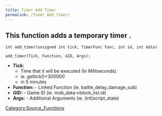 ```yaml
---
title: Timer Add Timer
permalink: /Timer_Add_Timer/
---
```


This function adds a temporary timer .
--------------------------------------

`int add_timer(unsigned int tick, TimerFunc func, int id, int data)`

`add_timer(Tick, Function, GID, Args);`

-   **Tick:**
    -   Time that it will be executed (In Milliseconds)
    -   ie. gettick()+300000
    -   in 5 minutes
-   **Function:** - Linked Function (ie. battle_delay_damage_sub)
-   **GID:** - Game ID (ie. mob_data-&gt;block_list.id)
-   **Args:** - Additional Arguments (ie. (int)script_state)

[Category:Source_Functions](Category:Source_Functions)